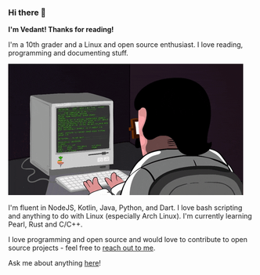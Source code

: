 ### Hi there 👋

**I'm Vedant! Thanks for reading!**

I'm a 10th grader and a Linux and open source enthusiast. I love reading, programming and documenting stuff.

![](./media/coding.gif)

I'm fluent in NodeJS, Kotlin, Java, Python, and Dart. I love bash scripting and anything to do with Linux (especially Arch Linux). I'm currently learning Pearl, Rust and C/C++.

I love programming and open source and would love to contribute to open source projects - feel free to [reach out to me](mailto:gamemaker0042@gmail.com).

Ask me about anything [here](https://github.com/gamemaker1/gamemaker1/discussions/1)!
